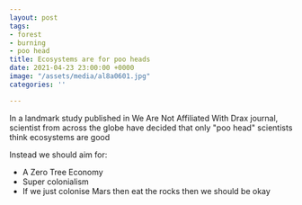 ```yaml
---
layout: post
tags:
- forest
- burning
- poo head
title: Ecosystems are for poo heads
date: 2021-04-23 23:00:00 +0000
image: "/assets/media/al8a0601.jpg"
categories: ''

---
```

In a landmark study published in We Are Not Affiliated With Drax journal, scientist from across the globe have decided that only "poo head" scientists think ecosystems are good 

Instead we should aim for:

* A Zero Tree Economy 
* Super colonialism
* If we just colonise Mars then eat the rocks then we should be okay